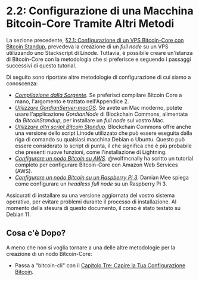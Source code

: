 # 2.2: Configurazione di una Macchina Bitcoin-Core Tramite Altri Metodi

La sezione precedente, [§2.1: Configurazione di un VPS Bitcoin-Core con Bitcoin Standup](02_1_Configurazione_di_un_VPS_Bitcoin-Core_con_StackScript.md), prevedeva la creazione di un _full node_ su un VPS utilizzando uno Stackscript di Linode. Tuttavia, è possibile creare un'istanza di Bitcoin-Core con la metodologia che si preferisce e seguendo i passaggi successivi di questo tutorial.

Di seguito sono riportate altre metodologie di configurazione di cui siamo a conoscenza:

* *[Compilazione dalla Sorgente](A2_0_Compilazione_Bitcoin_dalla_Sorgente.md).* Se preferisci compilare Bitcoin Core a mano, l'argomento è trattato nell'Appendice 2.
* *[Utilizzare GordianServer-macOS](https://github.com/BlockchainCommons/GordianServer-macOS).* Se avete un Mac moderno, potete usare l'applicazione *GordianNode* di Blockchain Commons, alimentata da *BitcoinStandup*, per installare un _full node_ sul vostro Mac.
* *[Utilizzare altri script Bitcoin Standup](https://github.com/BlockchainCommons/Bitcoin-Standup-Scripts).* Blockchain Commons offre anche una versione dello script Linode utilizzato che può essere eseguita dalla riga di comando su qualsiasi macchina Debian o Ubuntu. Questo può essere considerato lo script di punta, il che significa che è più probabile che presenti nuove funzioni, come l'installazione di Lightning.
* *[Configurare un nodo Bitcoin su AWS](https://wolfmcnally.com/115/developer-notes-setting-up-a-bitcoin-node-on-aws/).* @wolfmcnally ha scritto un tutorial completo per configurare Bitcoin-Core con Amazon Web Services (AWS).
* *[Configurare un nodo Bitcoin su un Raspberry Pi 3](https://medium.com/@meeDamian/bitcoin-full-node-on-rbp3-revised-88bb7c8ef1d1).* Damian Mee spiega come configurare un _headless full node_ su un Raspberry Pi 3.

Assicurati di installare su una versione aggiornata del vostro sistema operativo, per evitare problemi durante il processo di installazione. Al momento della stesura di questo documento, il corso è stato testato su Debian 11.

## Cosa c'è Dopo?

A meno che non si voglia tornare a una delle altre metodologie per la creazione di un nodo Bitcoin-Core:

   * Passa a "bitcoin-cli" con il [Capitolo Tre: Capire la Tua Configurazione Bitcoin](03_0_Capire_la_Tua_Configurazione_Bitcoin.md).
